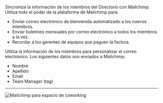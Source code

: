Sincroniza la información de los miembros del Directorio con Mailchimp. Utiliza todo el poder de la plataforma de Mailchimp para:

- Enviar correo electrónico de bienvenida automatizado a los nuevos miembros.
- Enviar boletines mensuales por correo electrónico a todos los miembros a la vez.
- Recordar a los gerentes de equipos que paguen la factura.

Utiliza la información de los miembros para personalizar el correo electrónico. Los siguientes datos son enviados a Mailchimp:

- Nombre
- Apellido
- Email
- Team Manager (tag)

---

![Mailchimp para espacio de coworking](https://d7ccq1i35b0cj.cloudfront.net/andcards-integrations-mailchimp-light-en-1920-1200.png)
